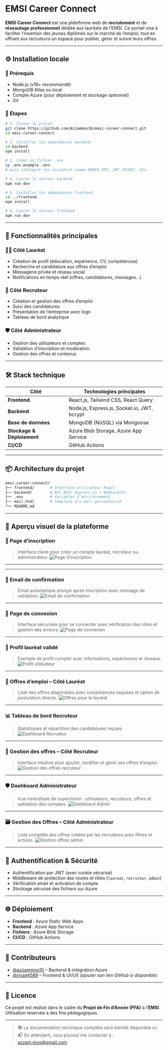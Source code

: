 # EMSI Career Connect

**EMSI Career Connect** est une plateforme web de **recrutement** et de **réseautage professionnel** dédiée aux lauréats de l’EMSI. Ce portail vise à faciliter l’insertion des jeunes diplômés sur le marché de l’emploi, tout en offrant aux recruteurs un espace pour publier, gérer et suivre leurs offres.

---

## ⚙️ Installation locale

### 🔽 Prérequis

- Node.js (v18+ recommandé)
- MongoDB Atlas ou local
- Compte Azure (pour déploiement et stockage optionnel)
- Git

### 🧩 Étapes

```bash
# 1. Cloner le projet
git clone https://github.com/Azzammoo10/emsi-career-connect.git
cd emsi-career-connect

# 2. Installer les dépendances backend
cd backend
npm install

# 3. Créer un fichier .env
cp .env.example .env
# puis configure les variables comme MONGO_URI, JWT_SECRET, etc.

# 4. Lancer le serveur backend
npm run dev

# 5. Installer les dépendances frontend
cd ../frontend
npm install

# 6. Lancer le serveur frontend
npm run dev
```

---

## 🚀 Fonctionnalités principales

### 👩‍🎓 Côté Lauréat
- Création de profil (éducation, expérience, CV, compétences)
- Recherche et candidature aux offres d’emploi
- Messagerie privée et réseau social
- Notifications en temps réel (offres, candidatures, messages...)

### 🏢 Côté Recruteur
- Création et gestion des offres d’emploi
- Suivi des candidatures
- Présentation de l’entreprise avec logo
- Tableau de bord analytique

### 🛡️ Côté Administrateur
- Gestion des utilisateurs et comptes
- Validation d’inscription et modération
- Gestion des offres et contenus

---

## 🛠️ Stack technique

| Côté        | Technologies principales                        |
|-------------|-------------------------------------------------|
| **Frontend** | React.js, Tailwind CSS, React Query            |
| **Backend**  | Node.js, Express.js, Socket.io, JWT, bcrypt    |
| **Base de données** | MongoDB (NoSQL) via Mongoose          |
| **Stockage & Déploiement** | Azure Blob Storage, Azure App Service |
| **CI/CD** | GitHub Actions                                     |

---

## 📦 Architecture du projet

```bash
emsi-career-connect/
├── frontend/       # Interface utilisateur React
├── backend/        # API REST Express.js + WebSockets
├── .env            # Variables d’environnement
├── mail.html       # Template d’e-mail personnalisé
└── README.md
```

---
## 📸 Aperçu visuel de la plateforme

### 📝 Page d’inscription
> Interface claire pour créer un compte lauréat, recruteur ou administrateur.
![Page d’inscription](./assets/SignUp_Page.png)

---



---

### 📧 Email de confirmation
> Email automatique envoyé après inscription avec message de validation.
![Email de confirmation](./assets/confirmation_mail.png)

---
### 🔐 Page de connexion
> Interface sécurisée pour se connecter avec vérification des rôles et gestion des erreurs.
![Page de connexion](./assets/Login_Page.png)
---
### 👤 Profil lauréat validé
> Exemple de profil complet avec informations, expériences et réseaux.
![Profil utilisateur](./assets/profil_valide.png)

---

### 💼 Offres d’emploi – Côté Lauréat
> Liste des offres disponibles avec compétences requises et option de postulation directe.
![Offres pour le lauréat](./assets/offres_emploi.png)

---
### 📊 Tableau de bord Recruteur
> Statistiques et répartition des candidatures reçues.
![Dashboard Recruteur](./assets/dashboard_recruteur.png)

---

### 🧩 Gestion des offres – Côté Recruteur
> Interface intuitive pour ajouter, modifier et gérer ses offres d’emploi.
![Gestion des offres recruteur](./assets/gestion_desOffre_Recruteur.png)



---

### 🛡️ Dashboard Administrateur
> Vue centralisée de supervision : utilisateurs, recruteurs, offres et validation des comptes.
![Dashboard Admin](./assets/dashboard_admin.png)

---

### 🗃️ Gestion des Offres – Côté Administrateur
> Liste complète des offres créées par les recruteurs avec filtres et actions.
![Gestion offres admin](./assets/gestion_desOffre_admin.png)


---

## 🔐 Authentification & Sécurité

- Authentification par JWT (avec cookie sécurisé)
- Middleware de protection des routes et rôles (`laureat`, `recruteur`, `admin`)
- Vérification email et activation de compte
- Stockage sécurisé des fichiers sur Azure

---

## 🌐 Déploiement

- **Frontend** : Azure Static Web Apps
- **Backend** : Azure App Service
- **Fichiers** : Azure Blob Storage
- **CI/CD** : GitHub Actions

---

## 👥 Contributeurs

- [@azzammoo10](https://github.com/azzammoo10) – Backend & intégration Azure
- [@riyad4589](https://github.com/riyad4589)  – Frontend & UI/UX *(ajouter son lien GitHub si disponible)*

---

## 📄 Licence

Ce projet est réalisé dans le cadre du **Projet de Fin d’Année (PFA)** à l’**EMSI**. Utilisation réservée à des fins pédagogiques.

---

> 📚 La documentation technique complète sera bientôt disponible ici.  
> 📬 En attendant, vous pouvez me contacter à : [azzam.moo@gmail.com](mailto:azzam.moo@gmail.com)

